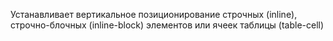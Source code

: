 Устанавливает вертикальное позиционирование строчных (inline), строчно-блочных (inline-block) элементов или ячеек таблицы (table-cell)